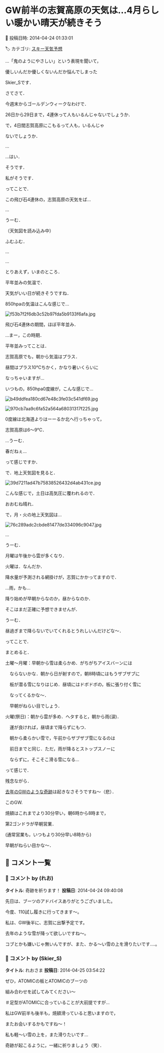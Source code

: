 # GW前半の志賀高原の天気は…4月らしい暖かい晴天が続きそう

📅 投稿日時: 2014-04-24 01:33:01

🏷️ カテゴリ: [スキー天気予想](c6554f5c3c106093b511a8daae23757e8.md)

…「鬼のようにやさしい」という表現を聞いて，


優しいんだか優しくないんだか悩んでしまった


Skier_Sです．





さてさて．


今週末からゴールデンウィークなわけで．


26日から29日まで，4連休って人もいるんじゃないでしょうか．


で，4日間志賀高原にこもるって人も，いるんじゃ


ないでしょうか．


…


…はい．


そうです．


私がそうです．





ってことで．


この飛び石4連休の，志賀高原の天気をば…





…


うーむ．


（天気図を読み込み中）


ふむふむ．


…


…


とりあえず，いまのところ．


平年並みの気温で．


天気がいい日が続きそうですね．





850hpaの気温はこんな感じで…




![f53b7f2f6db3c52b97fda5b9133f6afa.jpg](images/f53b7f2f6db3c52b97fda5b9133f6afa.jpg)




飛び石4連休の期間，ほぼ平年並み．





…まー，この時期．


平年並みってことは．


志賀高原でも，朝から気温はプラス．


昼間はプラス10℃ちかく，かなり暑いくらいに


なっちゃいますが…





いつもの，850hpa0度線が，こんな感じで…




![b49ddfea180cd67e48c3fe03c541df69.jpg](images/b49ddfea180cd67e48c3fe03c541df69.jpg)






![970cb7aa9c6fa52a564a68031317f225.jpg](images/970cb7aa9c6fa52a564a68031317f225.jpg)




0度線は北海道よりはーーるか北へ行っちゃって，


志賀高原は6～9℃．





…うーむ．


春だねぇ…


って感じですか．





で．地上天気図を見ると．




![39d7211ad47b75838526432d4ab431ce.jpg](images/39d7211ad47b75838526432d4ab431ce.jpg)




こんな感じで，土日は高気圧に覆われるので．


おおむね晴れ．





で，月・火の地上天気図は…




![76c289adc2cbde81477de334096c9047.jpg](images/76c289adc2cbde81477de334096c9047.jpg)




…


うーむ．


月曜は午後から雲が多くなり．


火曜は．なんだか．


降水量が予測される網掛けが，志賀にかかってますので．


…雨，かも…


降り始めが早朝からなのか，昼からなのか．


そこはまだ正確に予想できませんが．


うーむ．


昼過ぎまで降らないでいてくれるとうれしいんだけどな～．





ってことで．


まとめると．





土曜～月曜：早朝から雪は柔らかめ．がちがちアイスバーンには


　ならないかな．朝から日が射すので，朝8時頃にはもうザブザブに


　板が潜る雪になりはじめ．昼頃にはドボドボの，板に張り付く雪に


　なってくるかな～．


　早朝がねらい目でしょう．





火曜(祭日)：朝から雲が多め．ヘタすると，朝から雨(涙)．


　運が良ければ，昼頃まで降らずにもつ．


　朝から柔らかい雪で，午前からザブザブ雪になるのは


　前日までと同じ．ただ，雨が降るとストップスノーに


　ならずに，そこそこ滑る雪になる…





って感じで．


残念ながら．


[去年のGWのような奇跡](ed87ecc584671a2c396ada52e71fdf5a5.md)は起きなさそうですね～（悲）．





このGW.


焼額はこれまでより30分早い，朝6時から8時まで，


第2ゴンドラが早朝営業．


(通常営業も，いつもより30分早い8時から)


早朝がねらい目かな～．

## 💬 コメント一覧

### 💬 コメント by (れお)
**タイトル**: 奇跡を祈ります！
**投稿日**: 2014-04-24 09:40:08

先日は、ブーツのアドバイスありがとうございました。

今度、110試し履きに行ってきます～。



私は、GW後半に、志賀に出撃予定です。

去年のような雪が降って欲しいですね～。



コブとかも嫌いじゃ無いんですが、また、かる～い雪の上を滑りたいです‥‥。

### 💬 コメント by (Skier_S)
**タイトル**: れおさま
**投稿日**: 2014-04-25 03:54:22

ぜひ，ATOMICの板とATOMICのブーツの

組み合わせを試してみてください～

＃足型がATOMICに合っていることが大前提ですが…



私はGW前半も後半も，焼額滑っていると思いますので，

またお会いするかもですね～！



私も軽～い雪の上を，また滑りたいです…

奇跡が起こるように，一緒に祈りましょう（笑）．

